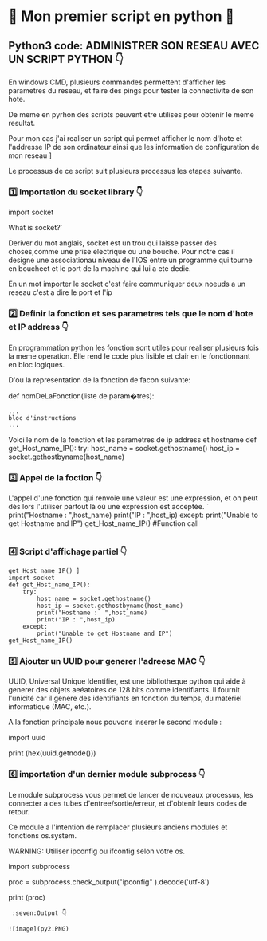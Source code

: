 
# 🎈 Mon premier script en python  :snake:

## Python3 code: ADMINISTRER SON RESEAU AVEC UN SCRIPT PYTHON 👇

En windows CMD, plusieurs commandes permettent d'afficher les parametres du reseau, et 
faire des pings pour tester la connectivite de son hote. 

De meme en pyrhon des scripts peuvent etre utilises pour obtenir le meme resultat.

Pour mon cas j'ai realiser un script qui permet afficher le nom d'hote et l'addresse IP de son ordinateur 
ainsi que les information de configuration de mon reseau ]

Le processus de ce script suit plusieurs processus les etapes suivante.

### :one: Importation du socket library  👇

import socket

What is socket?`

Deriver du mot anglais, socket est un trou qui laisse passer des choses,comme une prise electrique ou une bouche.
Pour notre cas il designe une associationau niveau de l'IOS entre un programme qui tourne en boucheet et 
le port de la machine qui lui a ete dedie.

En un mot  importer le socket c'est faire communiquer deux noeuds a un reseau c'est a dire le port et l'ip

### :two: Definir la fonction et ses parametres tels que le nom d'hote et IP address  👇

 En programmation python les fonction sont utiles pour realiser plusieurs fois la meme operation.
 Elle rend le code plus lisible et clair en le fonctionnant en bloc logiques.
 
 D'ou la representation de la fonction de facon suivante:
 
 def nomDeLaFonction(liste de param�tres):
 
    ...
    bloc d'instructions
    ...
Voici le nom de la fonction et les parametres de ip address et hostname
def get_Host_name_IP(): 
    try: 
        host_name = socket.gethostname() 
        host_ip = socket.gethostbyname(host_name) 
        
### :three: Appel de la foction  👇
L'appel d'une fonction qui renvoie une valeur est une expression, et on peut dès lors l'utiliser partout 
là où une expression est acceptée. 
`
        print("Hostname :  ",host_name) 
        print("IP : ",host_ip) 
     except: 
        print("Unable to get Hostname and IP") 
 get_Host_name_IP() #Function call 
````
````
### :four: Script d'affichage partiel  👇
````
get_Host_name_IP() ]
import socket 
def get_Host_name_IP(): 
    try: 
        host_name = socket.gethostname() 
        host_ip = socket.gethostbyname(host_name) 
        print("Hostname :  ",host_name) 
        print("IP : ",host_ip) 
    except: 
        print("Unable to get Hostname and IP") 
get_Host_name_IP()
````
### :five: Ajouter un UUID pour generer l'adreese MAC  👇

 UUID, Universal Unique Identifier, est une bibliotheque python qui aide à generer des objets aeéatoires
de 128 bits comme identifiants. Il fournit l'unicité car il genere des identifiants en fonction du temps,
du matériel informatique (MAC, etc.).

A la fonction principale nous pouvons inserer le second module :

import uuid 

print (hex(uuid.getnode())) 

 ### :six: importation  d'un dernier module subprocess 👇
 
Le module subprocess vous permet de lancer de nouveaux processus, les connecter a des
tubes d'entree/sortie/erreur, et d'obtenir leurs codes de retour. 

Ce module a l'intention de remplacer plusieurs anciens modules et fonctions os.system.

WARNING: Utiliser ipconfig ou ifconfig selon votre os.

import subprocess

proc = subprocess.check_output("ipconfig" ).decode('utf-8')

print (proc)
````
 :seven:Output 👇
 
![image](py2.PNG)
